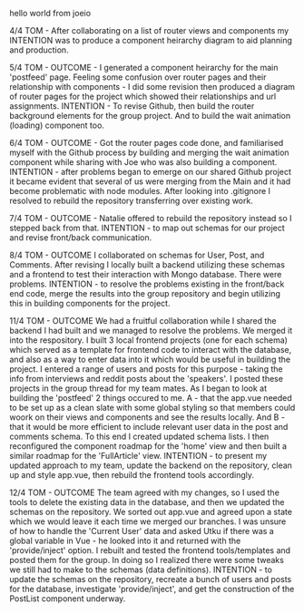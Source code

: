 hello world from joeio

4/4 TOM - After collaborating on a list of router views and components my INTENTION was to produce a component heirarchy diagram to aid planning and production.

5/4 TOM - OUTCOME - I generated a component heirarchy for the main 'postfeed' page. Feeling some confusion over router pages and their relationship with components - I did some revision then produced a diagram of router pages for the project which showed their relationships and url assignments. INTENTION - To revise Github, then build the router background elements for the group project. And to build the wait animation (loading) component too.

6/4 TOM - OUTCOME - Got the router pages code done, and familiarised myself with the Github process by building and merging the wait animation component while sharing with Joe who was also building a component. INTENTION - after problems began to emerge on our shared Github project it became evident that several of us were merging from the Main and it had become problematic with node modules. After looking into .gitignore I resolved to rebuild the repository transferring over existing work.

7/4 TOM - OUTCOME - Natalie offered to rebuild the repository instead so I stepped back from that. INTENTION - to map out schemas for our project and revise front/back communication.

8/4 TOM - OUTCOME I collaborated on schemas for User, Post, and Comments. After revising I locally built a backend utilizing these schemas and a frontend to test their interaction with Mongo database. There were problems. INTENTION - to resolve the problems existing in the front/back end code, merge the results into the group repository and begin utilizing this in building components for the project.

11/4 TOM - OUTCOME We had a fruitful collaboration while I shared the  backend I had built and we managed to resolve the problems. We merged it into the respository. I built 3 local frontend projects (one for each schema) which served as a template for frontend code to interact with the database, and also as a way to enter data into it which would be useful in building the project. I entered a range of users and posts for this purpose - taking the info from interviews and reddit posts about the 'speakers'. I posted these projects in the group thread for my team mates. As I began to look at building the 'postfeed' 2 things occured to me. A - that the app.vue needed to be set up as a clean slate with some global styling so that members could woork on their views and components and see the results locally. And B - that it would be more efficient to include relevant user data in the post and comments schema. To this end I created updated schema lists. I then reconfigured the component roadmap for the 'home' view and then built a similar roadmap for the 'FullArticle' view. INTENTION - to present my updated approach to my team, update the backend on the repository, clean up and style app.vue, then rebuild the frontend tools accordingly.

12/4 TOM - OUTCOME The team agreed with my changes, so I used the tools to delete the existing data in the database, and then we updated the schemas on the repository. We sorted out app.vue and agreed upon a state which we would leave it each time we merged our branches. I was unsure of how to handle the 'Current User' data and asked Utku if there was a global variable in Vue - he looked into it and returned with the 'provide/inject' option. I rebuilt and tested the frontend tools/templates and posted them for the group. In doing so I realized there were some tweaks we still had to make to the schemas (data definitions). INTENTION - to update the schemas on the repository, recreate a bunch of users and posts for the database, investigate 'provide/inject', and get the construction of the PostList component underway.